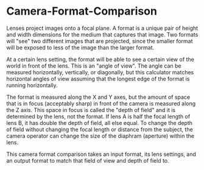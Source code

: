 # Camera-Format-Comparison

Lenses project images onto a focal plane. A format is a unique pair of height and width dimensions for the medium that captures that image. Two formats will "see" two different images that are projected, since the smaller format will be exposed to less of the image than the larger format.

At a certain lens setting, the format will be able to see a certain view of the world in front of the lens. This is an "angle of view". The angle can be measured horizontally, vertically, or diagonally, but this calculator matches horizontal angles of view assuming that the longest edge of the format is running horizontally.

The format is measured along the X and Y axes, but the amount of space that is in focus (acceptably sharp) in front of the camera is measured along the Z axis. This space in focus is called the "depth of field" and it is determined by the lens, not the format. If lens A is half the focal length of lens B, it has double the depth of field, all else equal. To change the depth of field without changing the focal length or distance from the subject, the camera operator can change the size of the diaphram (aperture) within the lens.

This camera format comparison takes an input format, its lens settings, and an output format to match that field of view and depth of field to.
